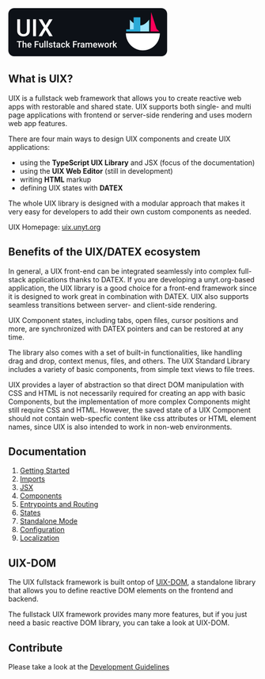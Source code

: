 <img alt="UIX - The Fullstack Framework" src="./logos/banner.svg" style="max-width:400px">

## What is UIX?

UIX is a fullstack web framework that allows you to create reactive web apps with restorable and shared state.
UIX supports both single- and multi page applications with frontend or server-side rendering and uses modern web app features.

There are four main ways to design UIX components and create UIX applications:
 * using the **TypeScript UIX Library** and JSX (focus of the documentation)
 * using the **UIX Web Editor** (still in development)
 * writing **HTML** markup
 * defining UIX states with **DATEX**

The whole UIX library is designed with a modular approach
that makes it very easy for developers to add their own custom
components as needed.

UIX Homepage: [uix.unyt.org](https://uix.unyt.org)

## Benefits of the UIX/DATEX ecosystem

In general, a UIX front-end can be integrated seamlessly into complex full-stack applications thanks to DATEX.
If you are developing a unyt.org-based application, the UIX library is a good choice for a front-end framework
since it is designed to work great in combination with DATEX.
UIX also supports seamless transitions between server- and client-side rendering.
 
UIX Component states, including tabs, open files, cursor positions and more, are synchronized with DATEX pointers and can be restored at any time.

The library also comes with a set of built-in functionalities, like handling drag and drop, context menus, files, and others.
The UIX Standard Library includes a variety of basic components, from simple text views to file trees.

UIX provides a layer of abstraction so that direct DOM manipulation with CSS and HTML is not necessarily required for creating an app with basic Components, but the implementation of more complex Components might still require CSS and HTML.
However, the saved state of a UIX Component should not contain web-specfic content like css attributes or HTML element names, since UIX is also intended to work in non-web environments.


## Documentation

1. [Getting Started](./docs/manual/1%20Getting%20Started.md)
2. [Imports](./docs/manual/2%20Imports.md)
3. [JSX](./docs/manual/3%20JSX.md)
4. [Components](./docs/manual/4%20Components.md)
5. [Entrypoints and Routing](./docs/manual/5%20Entrypoints%20and%20Routing.md)
6. [States](./docs/manual/6%20States.md)
7. [Standalone Mode](./docs/manual/7%20Standalone%20Mode.md)
8. [Configuration](./docs/manual/8%20Configuration.md)
8. [Localization](./docs/manual/9%20Localization.md)



## UIX-DOM

The UIX fullstack framework is built ontop of [UIX-DOM](https://github.com/unyt-org/uix-dom),
a standalone library that allows you to define reactive DOM elements on the frontend and backend.

The fullstack UIX framework provides many more features, but if you just need a basic reactive DOM library,
you can take a look at UIX-DOM.

## Contribute

Please take a look at the [Development Guidelines](./DEVELOP.md)
